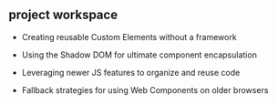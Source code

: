 ## project workspace


* Creating reusable Custom Elements without a framework

* Using the Shadow DOM for ultimate component encapsulation

* Leveraging newer JS features to organize and reuse code

* Fallback strategies for using Web Components on older browsers